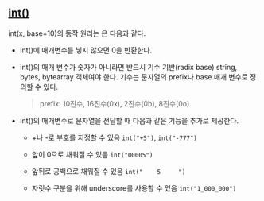 ## [int()](https://docs.python.org/3/library/functions.html#int)

int(x, base=10)의 동작 원리는 은 다음과 같다.

- int()에 매개변수를 넣지 않으면 0을 반환한다.

- int()의 매개 변수가 숫자가 아니라면 반드시 기수 기반(radix base) string, bytes, bytearray 객체여야 한다. 기수는 문자열의 prefix나 base 매개 변수로 정의할 수 있다.

  > prefix: 10진수, 16진수(0x), 2진수(0b), 8진수(0o)

- int()의 매개변수로 문자열을 전달할 때 다음과 같은 기능을 추가로 제공한다.

  - +나 -로 부호를 지정할 수 있음 `int("+5")`, `int("-777")`

  - 앞이 0으로 채워질 수 있음 `int("00005")`

  - 앞뒤로 공백으로 채워질 수 있음 `int("    5     ")`

  - 자릿수 구분을 위해 underscore를 사용할 수 있음 `int("1_000_000")`
